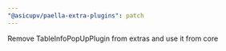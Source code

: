 ```yaml
---
"@asicupv/paella-extra-plugins": patch
---
```


Remove TableInfoPopUpPlugin from extras and use it from core
